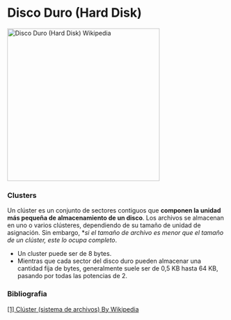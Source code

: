# Disco Duro (Hard Disk)



<img alt="Disco Duro (Hard Disk) Wikipedia" src="https://upload.wikimedia.org/wikipedia/commons/d/d7/Disk-structure.svg" width="350">

### Clusters
Un clúster es un conjunto de sectores contiguos​ que **componen la unidad más pequeña de almacenamiento de un disco**. Los archivos se almacenan en uno o varios clústeres, dependiendo de su tamaño de unidad de asignación. Sin embargo, **si el tamaño de archivo es menor que el tamaño de un clúster, este lo ocupa completo*.

* Un cluster puede ser de 8 bytes.
* Mientras que cada sector del disco duro pueden almacenar una cantidad fija de bytes, generalmente suele ser de 0,5 KB hasta 64 KB, pasando por todas las potencias de 2.

### Bibliografia
[[1] Clúster (sistema de archivos) By Wikipedia](https://es.wikipedia.org/wiki/Cl%C3%BAster_(sistema_de_archivos))